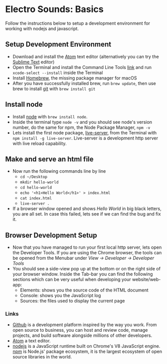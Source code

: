 # Electro Sounds: Basics

Follow the instructions below to setup a development environment for working with nodejs and javascript.

## Setup Development Environment

- Download and install the [Atom](https://atom.io/) text editor (alternatively you can try the [Sublime Text](http://sublimetext.com) editor)
- Open the Terminal and install the Command Line Tools [link](https://www.moncefbelyamani.com/how-to-install-xcode-homebrew-git-rvm-ruby-on-mac) and run `xcode-select --install` inside the Terminal
- Install [Homebrew](https://brew.sh/), the missing package manager for macOS
- After you have successfully installed brew, run `brew update`, then use brew to install [git]() with `brew install git`


## Install node

- Install [node](https://docs.npmjs.com/getting-started/installing-node) with `brew install node`.
- Inside the terminal type `node -v` and you should see node's version number, do the same for npm, the Node Package Manager, `npm -v`
- Lets install the first node package, [live-server](https://github.com/tapio/live-server), from the Terminal with `npm install -g live-server`. Live-server is a development http server with live reload capability.


## Make and serve an html file

- Now run the following commands line by line
  - `cd ~/Desktop`
  - `mkdir hello-world`
  - `cd hello-world`
  - `echo '<h1>Hello World</h1>' > index.html`
  - `cat index.html`
  - `live-server .`
- If a browser window opened and shows _Hello World_ in big black letters, you are all set. In case this failed, lets see if we can find the bug and fix it.

## Browser Development Setup

- Now that you have managed to run your first local http server, lets open the Developer Tools. If you are using the Chrome browser, the tools can be opened from the Menubar under _View → Developer → Developer Tools_
- You should see a side-view pop up at the bottom or on the right side of your browser window. Inside the Tab-bar you can find the following sections which can be very useful when developing your website/web-app:
  - Elements: shows you the source code of the HTML document
  - Console: shows you the JavaScript log
  - Sources: the files used to display the current page

### Links

- [Github](https://github.com/) is a development platform inspired by the way you work. From open source to business, you can host and review code, manage projects, and build software alongside millions of other developers.
- [Atom](https://atom.io/) a text editor.
- [nodejs](https://nodejs.org/) is a JavaScript runtime built on Chrome's V8 JavaScript engine. [npm](https://www.npmjs.com/) is Node.js' package ecosystem, it is the largest ecosystem of open source libraries in the world.
